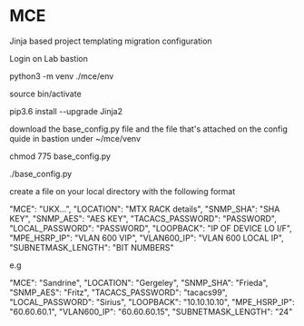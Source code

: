 # MCE
Jinja based project templating migration configuration

Login on Lab bastion

python3 -m venv ./mce/env

source bin/activate

pip3.6 install --upgrade Jinja2

download the base_config.py file and the file that's attached on the config quide in bastion under ~/mce/venv

chmod 775 base_config.py

./base_config.py

create a file on your local directory with the following format

"MCE": "UKX...",
"LOCATION": "MTX RACK details",
"SNMP_SHA": "SHA KEY",
"SNMP_AES": "AES KEY",
"TACACS_PASSWORD": "PASSWORD",
"LOCAL_PASSWORD": "PASSWORD",
"LOOPBACK": "IP OF DEVICE LO I/F",
"MPE_HSRP_IP": "VLAN 600 VIP",
"VLAN600_IP": "VLAN 600 LOCAL IP",
"SUBNETMASK_LENGTH": "BIT NUMBERS"


e.g

"MCE": "Sandrine",
"LOCATION": "Gergeley",
"SNMP_SHA": "Frieda",
"SNMP_AES": "Fritz",
"TACACS_PASSWORD": "tacacs99",
"LOCAL_PASSWORD": "Sirius",
"LOOPBACK": "10.10.10.10",
"MPE_HSRP_IP": "60.60.60.1",
"VLAN600_IP": "60.60.60.15",
"SUBNETMASK_LENGTH": "24"
